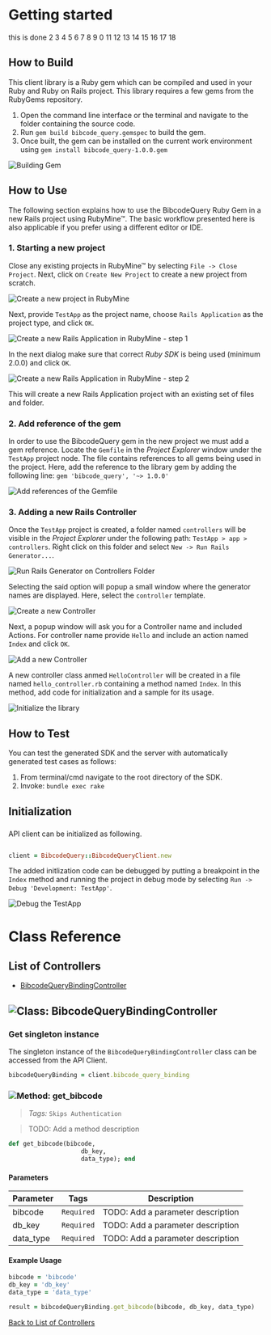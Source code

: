 # Getting started

this is done
2
3
4
5
6
7
8
9
0
11
12
13
14
15
16
17
18

## How to Build

This client library is a Ruby gem which can be compiled and used in your Ruby and Ruby on Rails project. This library requires a few gems from the RubyGems repository.

1. Open the command line interface or the terminal and navigate to the folder containing the source code.
2. Run ``` gem build bibcode_query.gemspec ``` to build the gem.
3. Once built, the gem can be installed on the current work environment using ``` gem install bibcode_query-1.0.0.gem ```

![Building Gem](https://apidocs.io/illustration/ruby?step=buildSDK&workspaceFolder=BibcodeQuery-Ruby&workspaceName=BibcodeQuery-Ruby&projectName=bibcode_query&gemName=bibcode_query&gemVer=1.0.0)

## How to Use

The following section explains how to use the BibcodeQuery Ruby Gem in a new Rails project using RubyMine&trade;. The basic workflow presented here is also applicable if you prefer using a different editor or IDE.

### 1. Starting a new project

Close any existing projects in RubyMine&trade; by selecting ``` File -> Close Project ```. Next, click on ``` Create New Project ``` to create a new project from scratch.

![Create a new project in RubyMine](https://apidocs.io/illustration/ruby?step=createNewProject0&workspaceFolder=BibcodeQuery-Ruby&workspaceName=BibcodeQuery&projectName=bibcode_query&gemName=bibcode_query&gemVer=1.0.0)

Next, provide ``` TestApp ``` as the project name, choose ``` Rails Application ``` as the project type, and click ``` OK ```.

![Create a new Rails Application in RubyMine - step 1](https://apidocs.io/illustration/ruby?step=createNewProject1&workspaceFolder=BibcodeQuery-Ruby&workspaceName=BibcodeQuery&projectName=bibcode_query&gemName=bibcode_query&gemVer=1.0.0)

In the next dialog make sure that correct *Ruby SDK* is being used (minimum 2.0.0) and click ``` OK ```.

![Create a new Rails Application in RubyMine - step 2](https://apidocs.io/illustration/ruby?step=createNewProject2&workspaceFolder=BibcodeQuery-Ruby&workspaceName=BibcodeQuery&projectName=bibcode_query&gemName=bibcode_query&gemVer=1.0.0)

This will create a new Rails Application project with an existing set of files and folder.

### 2. Add reference of the gem

In order to use the BibcodeQuery gem in the new project we must add a gem reference. Locate the ```Gemfile``` in the *Project Explorer* window under the ``` TestApp ``` project node. The file contains references to all gems being used in the project. Here, add the reference to the library gem by adding the following line: ``` gem 'bibcode_query', '~> 1.0.0' ```

![Add references of the Gemfile](https://apidocs.io/illustration/ruby?step=addReference&workspaceFolder=BibcodeQuery-Ruby&workspaceName=BibcodeQuery&projectName=bibcode_query&gemName=bibcode_query&gemVer=1.0.0)

### 3. Adding a new Rails Controller

Once the ``` TestApp ``` project is created, a folder named ``` controllers ``` will be visible in the *Project Explorer* under the following path: ``` TestApp > app > controllers ```. Right click on this folder and select ``` New -> Run Rails Generator... ```.

![Run Rails Generator on Controllers Folder](https://apidocs.io/illustration/ruby?step=addCode0&workspaceFolder=BibcodeQuery-Ruby&workspaceName=BibcodeQuery&projectName=bibcode_query&gemName=bibcode_query&gemVer=1.0.0)

Selecting the said option will popup a small window where the generator names are displayed. Here, select the ``` controller ``` template.

![Create a new Controller](https://apidocs.io/illustration/ruby?step=addCode1&workspaceFolder=BibcodeQuery-Ruby&workspaceName=BibcodeQuery&projectName=bibcode_query&gemName=bibcode_query&gemVer=1.0.0)

Next, a popup window will ask you for a Controller name and included Actions. For controller name provide ``` Hello ``` and include an action named ``` Index ``` and click ``` OK ```.

![Add a new Controller](https://apidocs.io/illustration/ruby?step=addCode2&workspaceFolder=BibcodeQuery-Ruby&workspaceName=BibcodeQuery&projectName=bibcode_query&gemName=bibcode_query&gemVer=1.0.0)

A new controller class anmed ``` HelloController ``` will be created in a file named ``` hello_controller.rb ``` containing a method named ``` Index ```. In this method, add code for initialization and a sample for its usage.

![Initialize the library](https://apidocs.io/illustration/ruby?step=addCode3&workspaceFolder=BibcodeQuery-Ruby&workspaceName=BibcodeQuery&projectName=bibcode_query&gemName=bibcode_query&gemVer=1.0.0)

## How to Test

You can test the generated SDK and the server with automatically generated test
cases as follows:

  1. From terminal/cmd navigate to the root directory of the SDK.
  2. Invoke: `bundle exec rake`

## Initialization

### 

API client can be initialized as following.

```ruby

client = BibcodeQuery::BibcodeQueryClient.new
```

The added initlization code can be debugged by putting a breakpoint in the ``` Index ``` method and running the project in debug mode by selecting ``` Run -> Debug 'Development: TestApp' ```.

![Debug the TestApp](https://apidocs.io/illustration/ruby?step=addCode4&workspaceFolder=BibcodeQuery-Ruby&workspaceName=BibcodeQuery&projectName=bibcode_query&gemName=bibcode_query&gemVer=1.0.0&initLine=client%2520%253D%2520BibcodeQueryClient.new)



# Class Reference

## <a name="list_of_controllers"></a>List of Controllers

* [BibcodeQueryBindingController](#bibcode_query_binding_controller)

## <a name="bibcode_query_binding_controller"></a>![Class: ](https://apidocs.io/img/class.png ".BibcodeQueryBindingController") BibcodeQueryBindingController

### Get singleton instance

The singleton instance of the ``` BibcodeQueryBindingController ``` class can be accessed from the API Client.

```ruby
bibcodeQueryBinding = client.bibcode_query_binding
```

### <a name="get_bibcode"></a>![Method: ](https://apidocs.io/img/method.png ".BibcodeQueryBindingController.get_bibcode") get_bibcode

> *Tags:*  ``` Skips Authentication ``` 

> TODO: Add a method description


```ruby
def get_bibcode(bibcode,
                    db_key,
                    data_type); end
```

#### Parameters

| Parameter | Tags | Description |
|-----------|------|-------------|
| bibcode |  ``` Required ```  | TODO: Add a parameter description |
| db_key |  ``` Required ```  | TODO: Add a parameter description |
| data_type |  ``` Required ```  | TODO: Add a parameter description |


#### Example Usage

```ruby
bibcode = 'bibcode'
db_key = 'db_key'
data_type = 'data_type'

result = bibcodeQueryBinding.get_bibcode(bibcode, db_key, data_type)

```


[Back to List of Controllers](#list_of_controllers)



